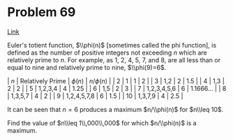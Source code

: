 # Problem 69

[Link](https://projecteuler.net/problem=69)

Euler's totient function, $\\phi(n)$ \[sometimes called the phi function\], is defined as the number of positive integers not exceeding $n$ which are relatively prime to $n$. For example, as $1$, $2$, $4$, $5$, $7$, and $8$, are all less than or equal to nine and relatively prime to nine, $\\phi(9)=6$.

| $n$ | Relatively Prime | $\phi(n)$ | $n/\phi(n)$ |
| 2   | 1                | 1         | 2           |
| 3   | 1,2              | 2         | 1.5         |
| 4   | 1,3              | 2         | 2           |
| 5   | 1,2,3,4          | 4         | 1.25        |
| 6   | 1,5              | 2         | 3           |
| 7   | 1,2,3,4,5,6      | 6         | 1.1666...   |
| 8   | 1,3,5,7          | 4         | 2           |
| 9   | 1,2,4,5,7,8      | 6         | 1.5         |
| 10  | 1,3,7,9          | 4         | 2.5         |

It can be seen that $n = 6$ produces a maximum $n/\\phi(n)$ for $n\\leq 10$.

Find the value of $n\\leq 1\\,000\\,000$ for which $n/\\phi(n)$ is a maximum.
